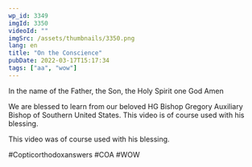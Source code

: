 ```yaml
---
wp_id: 3349
imgId: 3350
videoId: ""
imgSrc: /assets/thumbnails/3350.png
lang: en
title: "On the Conscience"
pubDate: 2022-03-17T15:17:34
tags: ["aa", "wow"]
---
```


<!-- page: 6 -->

<p>In the name of the Father, the Son, the Holy Spirit one God Amen</p>
<p>We are blessed to learn from our beloved HG Bishop Gregory Auxiliary Bishop of Southern United States. This video is of course used with his blessing.</p>
<p>This video was of course used with his blessing.</p>
<p>#Copticorthodoxanswers #COA #WOW</p>
